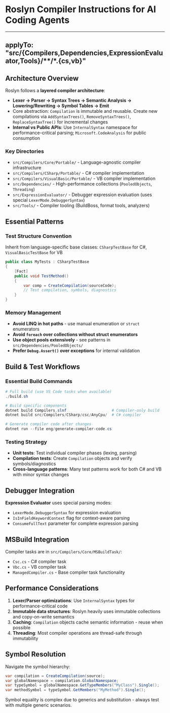 # Roslyn Compiler Instructions for AI Coding Agents

---
applyTo: "src/{Compilers,Dependencies,ExpressionEvaluator,Tools}/**/*.{cs,vb}"
---

## Architecture Overview

Roslyn follows a **layered compiler architecture**:
- **Lexer → Parser → Syntax Trees → Semantic Analysis → Lowering/Rewriting → Symbol Tables → Emit**
- Core abstraction: `Compilation` is immutable and reusable. Create new compilations via `AddSyntaxTrees()`, `RemoveSyntaxTrees()`, `ReplaceSyntaxTree()` for incremental changes
- **Internal vs Public APIs**: Use `InternalSyntax` namespace for performance-critical parsing; `Microsoft.CodeAnalysis` for public consumption

### Key Directories
- `src/Compilers/Core/Portable/` - Language-agnostic compiler infrastructure
- `src/Compilers/CSharp/Portable/` - C# compiler implementation  
- `src/Compilers/VisualBasic/Portable/` - VB compiler implementation
- `src/Dependencies/` - High-performance collections (`PooledObjects`, `Threading`)
- `src/ExpressionEvaluator/` - Debugger expression evaluation (uses special `LexerMode.DebuggerSyntax`)
- `src/Tools/` - Compiler tooling (BuildBoss, format tools, analyzers)

## Essential Patterns

### Test Structure Convention
Inherit from language-specific base classes: `CSharpTestBase` for C#, `VisualBasicTestBase` for VB
```cs
public class MyTests : CSharpTestBase
{
    [Fact]
    public void TestMethod()
    {
        var comp = CreateCompilation(sourceCode);
        // Test compilation, symbols, diagnostics
    }
}
```

### Memory Management
- **Avoid LINQ in hot paths** - use manual enumeration or `struct` enumerators
- **Avoid `foreach` over collections without struct enumerators** 
- **Use object pools extensively** - see patterns in `src/Dependencies/PooledObjects/`
- **Prefer `Debug.Assert()` over exceptions** for internal validation

## Build & Test Workflows

### Essential Build Commands
```powershell
# Full build (use VS Code tasks when available)
./build.sh

# Build specific components  
dotnet build Compilers.slnf                    # Compiler-only build
dotnet build src/Compilers/CSharp/csc/AnyCpu/  # C# compiler

# Generate compiler code after changes
dotnet run --file eng/generate-compiler-code.cs
```

### Testing Strategy
- **Unit tests**: Test individual compiler phases (lexing, parsing)
- **Compilation tests**: Create `Compilation` objects and verify symbols/diagnostics
- **Cross-language patterns**: Many test patterns work for both C# and VB with minor syntax changes

## Debugger Integration

**Expression Evaluator** uses special parsing modes:
- `LexerMode.DebuggerSyntax` for expression evaluation
- `IsInFieldKeywordContext` flag for context-aware parsing
- `ConsumeFullText` parameter for complete expression parsing

## MSBuild Integration

Compiler tasks are in `src/Compilers/Core/MSBuildTask/`:
- `Csc.cs` - C# compiler task
- `Vbc.cs` - VB compiler task  
- `ManagedCompiler.cs` - Base compiler task functionality

## Performance Considerations

1. **Lexer/Parser optimizations**: Use `InternalSyntax` types for performance-critical code
2. **Immutable data structures**: Roslyn heavily uses immutable collections and copy-on-write semantics
3. **Caching**: `Compilation` objects cache semantic information - reuse when possible
4. **Threading**: Most compiler operations are thread-safe through immutability

## Symbol Resolution

Navigate the symbol hierarchy:
```cs
var compilation = CreateCompilation(source);
var globalNamespace = compilation.GlobalNamespace;
var typeSymbol = globalNamespace.GetTypeMembers("MyClass").Single();
var methodSymbol = typeSymbol.GetMembers("MyMethod").Single();
```

Symbol equality is complex due to generics and substitution - always test with multiple generic scenarios.